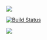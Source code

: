 <a href="https://codeclimate.com/github/codeclimate/codeclimate/maintainability"><img src="https://api.codeclimate.com/v1/badges/a99a88d28ad37a79dbf6/maintainability" /></a>

[![Build Status](https://travis-ci.com/ushankax/python-project-lvl1.svg?branch=master)](https://travis-ci.com/ushankax/python-project-lvl1)

<a href="https://asciinema.org/a/WC8rzDHmjsdXaBxKI2pURrRKS" target="_blank"><img src="https://asciinema.org/a/WC8rzDHmjsdXaBxKI2pURrRKS.svg" /></a>
